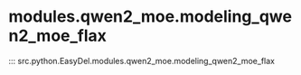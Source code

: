 # modules.qwen2_moe.modeling_qwen2_moe_flax
::: src.python.EasyDel.modules.qwen2_moe.modeling_qwen2_moe_flax